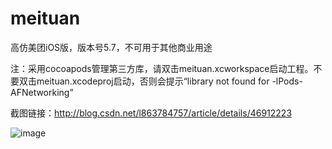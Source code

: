 # meituan
高仿美团iOS版，版本号5.7，不可用于其他商业用途


注：采用cocoapods管理第三方库，请双击meituan.xcworkspace启动工程。不要双击meituan.xcodeproj启动，否则会提示“library not found for -lPods-AFNetworking”

截图链接：http://blog.csdn.net/l863784757/article/details/46912223



![image](https://github.com/lookingstars/meituan/raw/master/screenshots/youmeng_ios9.png)
